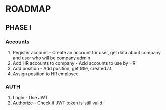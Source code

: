 # ROADMAP

## PHASE I

### Accounts
1. Register account - Create an account for user, get data about company and user who will be company admin
2. Add HR accounts to company - Add accounts to use by HR
3. Add position - Add position, get title, created at
4. Assign position to HR employee

### AUTH
1. Login - Use JWT
2. Authorize - Check if JWT token is still valid